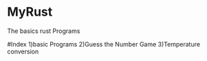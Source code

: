 # MyRust
The  basics rust Programs

#Index
1)basic Programs
2)Guess the Number Game
3)Temperature conversion

